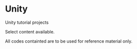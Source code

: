 # Unity

Unity tutorial projects

Select content available. 

All codes containted are to be used for reference material only. 
